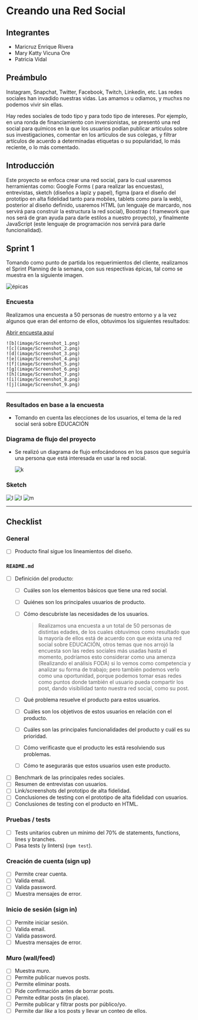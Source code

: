 # Creando una Red Social

## Integrantes

* Maricruz Enrique Rivera
* Mary Katty Vicuna Ore
* Patricia Vidal

## Preámbulo

Instagram, Snapchat, Twitter, Facebook, Twitch, Linkedin, etc. Las redes
sociales han invadido nuestras vidas. Las amamos u odiamos, y muchxs no podemos
vivir sin ellas.

Hay redes sociales de todo tipo y para todo tipo de intereses. Por ejemplo,
en una ronda de financiamiento con inversionistas, se presentó una red social
para químicos en la que los usuarios podían publicar artículos sobre sus
investigaciones, comentar en los artículos de sus colegas, y filtrar artículos
de acuerdo a determinadas etiquetas o su popularidad, lo más reciente, o lo
más comentado.


## Introducción

Este proyecto se enfoca crear una red social, para lo cual usaremos 
herramientas como: Google Forms ( para realizar las encuestas), entrevistas, sketch
(diseños a lapiz y papel), figma (para el diseño del prototipo en alta fidelidad 
tanto para mobiles, tablets como para la web), posterior al diseño definido, usaremos
HTML (un lenguaje de marcardo, nos servirá para construir la estructura la red social),
Boostrap ( framework que nos será de gran ayuda para darle estilos a nuestro proyecto), 
y finalmente JavaScript (este lenguaje de programación nos servirá para darle funcionalidad).

## Sprint 1

Tomando como punto de partida los requerimientos del cliente, realizamos el Sprint Planning 
de la semana, con sus respectivas épicas, tal como se muestra en la siguiente imagen.

![épicas](image/Screenshot_00.png)

### Encuesta 

Realizamos una encuesta a 50 personas de nuestro entorno y a la vez algunos que eran del 
entorno de ellos, obtuvimos los siguientes resultados:

  [Abrir encuesta aquí](https://goo.gl/forms/qDz2VB1k2nCl5zp12)

    ![b](image/Screenshot_1.png)
    ![c](image/Screenshot_2.png)
    ![d](image/Screenshot_3.png)
    ![e](image/Screenshot_4.png)
    ![f](image/Screenshot_5.png)
    ![g](image/Screenshot_6.png)
    ![h](image/Screenshot_7.png)
    ![i](image/Screenshot_8.png)
    ![j](image/Screenshot_9.png)

***

### Resultados en base a la encuesta

* Tomando en cuenta las elecciones de los usuarios, el tema de la red social será sobre EDUCACIÓN 
  
### Diagrama de flujo del proyecto
  
*  Se realizó un diagrama de flujo enfocándonos en los pasos que seguiría una persona que está 
   interesada en usar la red social.

   ![k](image/Screenshot_000.png)

### Sketch

  ![l](image/Screenshot_10.png)
  ![l](image/Screenshot_11.png)
  ![m](image/Screenshot_12.png)


  ***

## Checklist

### General

* [ ] Producto final sigue los lineamientos del diseño.

### `README.md`

* [ ] Definición del producto:
  * [ ] Cuáles son los elementos básicos que tiene una red social.
  * [ ] Quiénes son los principales usuarios de producto.



  * [ ] Cómo descubriste las necesidades de los usuarios.

    > Realizamos una encuesta a un total de 50 personas de distintas edades, de los cuales obtuvimos 
    > como resultado que la mayoría de ellos está de acuerdo con que exista una red social sobre EDUCACIÓN, 
    > otros temas que nos arrojó la encuesta son las redes sociales más usadas hasta el momento, podríamos esto 
    > considerar como una amenza (Realizando el análisis FODA) si lo vemos como competencia y analizar su forma 
    > de trabajo; pero también podemos verlo como una oportunidad, porque podemos tomar esas redes como puntos 
    > donde también el usuario pueda compartir los post, dando visibilidad tanto nuestra red social, como su post.

  * [ ] Qué problema resuelve el producto para estos usuarios.

    >  

  * [ ] Cuáles son los objetivos de estos usuarios en relación con el producto.
  * [ ] Cuáles son las principales funcionalidades del producto y cuál es su prioridad.
  * [ ] Cómo verificaste que el producto les está resolviendo sus problemas.
  * [ ] Cómo te asegurarás que estos usuarios usen este producto.
* [ ] Benchmark de las principales redes sociales.
* [ ] Resumen de entrevistas con usuarios.
* [ ] Link/screenshots del prototipo de alta fidelidad.
* [ ] Conclusiones de testing con el prototipo de alta fidelidad con usuarios.
* [ ] Conclusiones de testing con el producto en HTML.

### Pruebas / tests

* [ ] Tests unitarios cubren un mínimo del 70% de statements, functions, lines y branches.
* [ ] Pasa tests (y linters) (`npm test`).

### Creación de cuenta (sign up)

* [ ] Permite crear cuenta.
* [ ] Valida email.
* [ ] Valida password.
* [ ] Muestra mensajes de error.

### Inicio de sesión (sign in)

* [ ] Permite iniciar sesión.
* [ ] Valida email.
* [ ] Valida password.
* [ ] Muestra mensajes de error.

### Muro (wall/feed)

* [ ] Muestra _muro_.
* [ ] Permite publicar nuevos posts.
* [ ] Permite eliminar posts.
* [ ] Pide confirmación antes de borrar posts.
* [ ] Permite editar posts (in place).
* [ ] Permite publicar y filtrar posts por público/yo.
* [ ] Permite dar _like_ a los posts y llevar un conteo de ellos.
